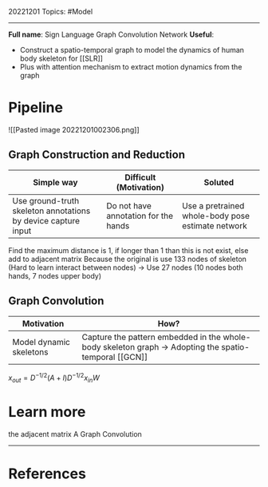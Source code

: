20221201
Topics: #Model

---
**Full name**: Sign Language Graph Convolution Network
**Useful**:
- Construct a spatio-temporal graph to model the dynamics of human body skeleton for [[SLR]] 
- Plus with attention mechanism to extract motion dynamics from the graph

# Pipeline
![[Pasted image 20221201002306.png]]

## Graph Construction and Reduction
| Simple way | Difficult (Motivation) | Soluted |
| --- | --- | --- |
| Use ground-truth skeleton annotations by device capture input| Do not have annotation for the hands | Use a pretrained whole-body pose estimate network|

Find the maximum distance is 1, if longer than 1 than this is not exist, else add to adjacent matrix
Because the original is use 133 nodes of skeleton (Hard to learn interact between nodes) -> Use 27 nodes (10 nodes both hands, 7 nodes upper body)

## Graph Convolution
| Motivation| How? |
| --- | --- | 
| Model dynamic skeletons| Capture the pattern embedded in the whole-body skeleton graph -> Adopting the spatio-temporal [[GCN]]| |

$x_{out} = D^{-1/2}(A+I)D^{-1/2}x_{in}W$

# Learn more
the adjacent matrix A
Graph Convolution


---

# References
